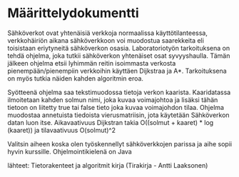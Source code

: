 # Määrittelydokumentti
Sähköverkot ovat yhtenäisiä verkkoja normaalissa käyttötilanteessa, verkkohäiriön aikana sähköverkkoon voi muodostua 
saarekkeita eli toisistaan eriytyneitä sähköverkon osasia. Laboratoriotyön tarkoituksena on tehdä ohjelma, joka tutkii 
sähköverkon yhtenäiset osat syvyyshaulla. Tämän jälkeen ohjelma etsii lyhimmän reitin isoimmasta verkosta pienempään/pienempiin
verkkoihin käyttäen Dijkstraa ja A*. Tarkoituksena on myös tutkia näiden kahden algoritmin eroa. 

Syötteenä ohjelma saa tekstimuodossa tietoja verkon kaarista. Kaaridatassa ilmoitetaan kahden solmun nimi, joka kuvaa voimajohtoa ja lisäksi tähän tietoon on liitetty true tai false tieto joka kuvaa voimajohdon tilaa. 
Ohjelma muodostaa annetuista tiedoista vierusmatriisin, jota käytetään
Sähköverkon datan luon itse. Aikavaativuus Dijkstran takia O((solmut + kaaret) * log (kaaret)) ja tilavaativuus O(solmut)^2

Valitsin aiheen koska olen työskennellyt sähköverkkojen parissa ja aihe sopii hyvin kurssille.
Ohjelmointikielenä on Java

lähteet:
Tietorakenteet ja algoritmit kirja (Tirakirja - Antti Laaksonen)

